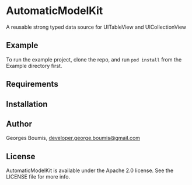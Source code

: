 # AutomaticModelKit

A reusable strong typed data source for UITableView and UICollectionView 

## Example

To run the example project, clone the repo, and run `pod install` from the Example directory first.

## Requirements

## Installation

## Author

Georges Boumis, developer.george.boumis@gmail.com

## License

AutomaticModelKit is available under the Apache 2.0 license. See the LICENSE file for more info.
